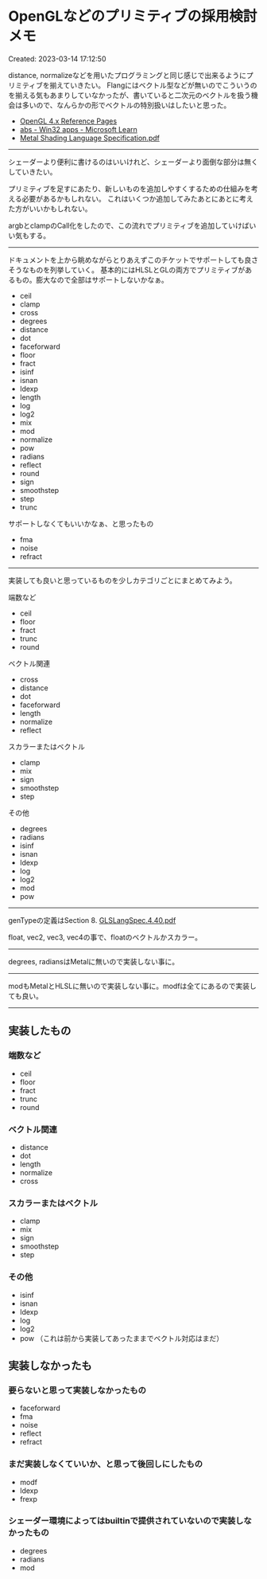 # OpenGLなどのプリミティブの採用検討メモ

Created: 2023-03-14 17:12:50

distance, normalizeなどを用いたプログラミングと同じ感じで出来るようにプリミティブを揃えていきたい。 Flangにはベクトル型などが無いのでこういうのを揃える気もあまりしていなかったが、書いていると二次元のベクトルを扱う機会は多いので、なんらかの形でベクトルの特別扱いはしたいと思った。

-   [OpenGL 4.x Reference Pages](https://registry.khronos.org/OpenGL-Refpages/gl4/html/)
-   [abs - Win32 apps - Microsoft Learn](https://learn.microsoft.com/en-us/windows/win32/direct3dhlsl/dx-graphics-hlsl-abs)
-   [Metal Shading Language Specification.pdf](https://developer.apple.com/metal/Metal-Shading-Language-Specification.pdf)

----

シェーダーより便利に書けるのはいいけれど、シェーダーより面倒な部分は無くしていきたい。

プリミティブを足すにあたり、新しいものを追加しやすくするための仕組みを考える必要があるかもしれない。 これはいくつか追加してみたあとにあとに考えた方がいいかもしれない。
        
argbとclampのCall化をしたので、この流れでプリミティブを追加していけばいい気もする。

----
    
ドキュメントを上から眺めながらとりあえずこのチケットでサポートしても良さそうなものを列挙していく。 基本的にはHLSLとGLの両方でプリミティブがあるもの。膨大なので全部はサポートしないかなぁ。

-   ceil
-   clamp
-   cross
-   degrees
-   distance
-   dot
-   faceforward
-   floor
-   fract
-   isinf
-   isnan
-   ldexp
-   length
-   log
-   log2
-   mix
-   mod
-   normalize
-   pow
-   radians
-   reflect
-   round
-   sign
-   smoothstep
-   step
-   trunc

サポートしなくてもいいかなぁ、と思ったもの

-   fma
-   noise
-   refract

----

実装しても良いと思っているものを少しカテゴリごとにまとめてみよう。

端数など

-   ceil
-   floor
-   fract
-   trunc
-   round

ベクトル関連

-   cross
-   distance
-   dot
-   faceforward
-   length
-   normalize
-   reflect

スカラーまたはベクトル

-   clamp
-   mix
-   sign
-   smoothstep
-   step

その他

-   degrees
-   radians
-   isinf
-   isnan
-   ldexp
-   log
-   log2
-   mod
-   pow

----
    
genTypeの定義はSection 8. [GLSLangSpec.4.40.pdf](https://registry.khronos.org/OpenGL/specs/gl/GLSLangSpec.4.40.pdf)

float, vec2, vec3, vec4の事で、floatのベクトルかスカラー。

----

degrees, radiansはMetalに無いので実装しない事に。

----

modもMetalとHLSLに無いので実装しない事に。modfは全てにあるので実装しても良い。

----

## 実装したもの

### 端数など

-   ceil
-   floor
-   fract
-   trunc
-   round

### ベクトル関連

-   distance
-   dot
-   length
-   normalize
-   cross

### スカラーまたはベクトル

-   clamp
-   mix
-   sign
-   smoothstep
-   step

### その他

-   isinf
-   isnan
-   ldexp
-   log
-   log2
-   pow （これは前から実装してあったままでベクトル対応はまだ）

## 実装しなかったも

### 要らないと思って実装しなかったもの

-   faceforward
-   fma
-   noise
-   reflect
-   refract

### まだ実装しなくていいか、と思って後回しにしたもの

-   modf
-   ldexp
-   frexp

### シェーダー環境によってはbuiltinで提供されていないので実装しなかったもの

-   degrees
-   radians
-   mod
